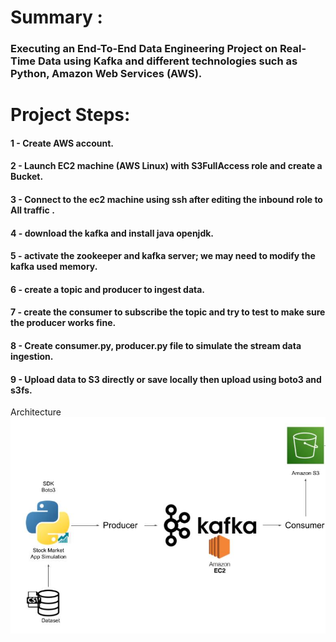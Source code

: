 # Summary :
### Executing an End-To-End Data Engineering Project on Real-Time Data using Kafka and different technologies such as Python, Amazon Web Services (AWS).

# Project Steps:
#### 1 - Create AWS account. 
#### 2 - Launch EC2 machine (AWS Linux) with S3FullAccess role and create a Bucket.
#### 3 - Connect to the ec2 machine using ssh after editing the inbound role to All traffic .
#### 4 - download the kafka and install java openjdk.
#### 5 - activate the zookeeper and kafka server; we may need to modify the kafka used memory.
#### 6 - create a topic and producer to ingest data.
#### 7 - create the consumer to subscribe the topic and try to test to make sure the producer works fine.
#### 8 - Create consumer.py, producer.py file to simulate the stream data ingestion.
#### 9 - Upload data to S3 directly or save locally then upload using boto3 and s3fs.

Architecture 
![arch](https://github.com/Anas-Rabea/Data-Engineering/blob/main/stream%20data%20using%20kafka/End%20to%20end%20kafka%20project%20with%20s3/arch.png)


